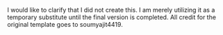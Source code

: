 <p>I would like to clarify that I did not create this. I am merely utilizing it as a temporary substitute until the final version is completed. All credit for the original template goes to soumyajit4419.</p>
